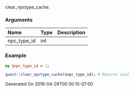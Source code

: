 clear_npctype_cache.
### Arguments
**Name**|**Type**|**Description**
:---|:---|:---
npc_type_id|int|

### Example

```perl
my $npc_type_id = 1;

quest::clear_npctype_cache($npc_type_id); # Returns void
```


Generated On 2018-04-29T00:30:15-07:00